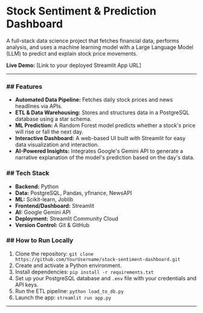 # Stock Sentiment & Prediction Dashboard

A full-stack data science project that fetches financial data, performs analysis, and uses a machine learning model with a Large Language Model (LLM) to predict and explain stock price movements.

**Live Demo:** [Link to your deployed Streamlit App URL]

---


### ## Features

* **Automated Data Pipeline:** Fetches daily stock prices and news headlines via APIs.
* **ETL & Data Warehousing:** Stores and structures data in a PostgreSQL database using a star schema.
* **ML Prediction:** A Random Forest model predicts whether a stock's price will rise or fall the next day.
* **Interactive Dashboard:** A web-based UI built with Streamlit for easy data visualization and interaction.
* **AI-Powered Insights:** Integrates Google's Gemini API to generate a narrative explanation of the model's prediction based on the day's data.

### ## Tech Stack

* **Backend:** Python
* **Data:** PostgreSQL, Pandas, yfinance, NewsAPI
* **ML:** Scikit-learn, Joblib
* **Frontend/Dashboard:** Streamlit
* **AI:** Google Gemini API
* **Deployment:** Streamlit Community Cloud
* **Version Control:** Git & GitHub

### ## How to Run Locally

1.  Clone the repository: `git clone https://github.com/YourUsername/stock-sentiment-dashboard.git`
2.  Create and activate a Python environment.
3.  Install dependencies: `pip install -r requirements.txt`
4.  Set up your PostgreSQL database and `.env` file with your credentials and API keys.
5.  Run the ETL pipeline: `python load_to_db.py`
6.  Launch the app: `streamlit run app.py`

---
